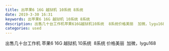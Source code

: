 ```yaml
---
title: 出苹果6 16G 越狱机 10系统 8系统
date: 2019-3-30 16:31
keywords: 出苹果6 16G 越狱机 10系统 8系统
description: 出售几十台工作机苹果616G越狱机10系统  8系统价格美丽  加微，lygu168
categories: used
---
```

<td class="t_f" id="postmessage_3348727">

出售几十台工作机 苹果6 16G 越狱机 10系统  8系统 价格美丽  加微，lygu168<br/>
</td>
